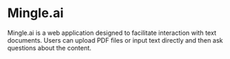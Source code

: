 # Mingle.ai
Mingle.ai is a web application designed to facilitate interaction with text documents. Users can upload PDF files or input text directly and then ask questions about the content.
